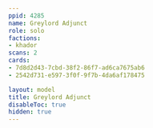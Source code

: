 ```yaml
---
ppid: 4285
name: Greylord Adjunct
role: solo
factions:
- khador
scans: 2
cards:
- 7d8d2d43-7cbd-38f2-86f7-ad6ca7675ab6
- 2542d731-e597-3f0f-9f7b-4da6af178475

layout: model
title: Greylord Adjunct
disableToc: true
hidden: true
---
```

